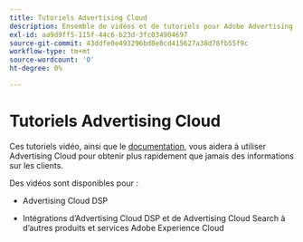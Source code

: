 ```yaml
---
title: Tutoriels Advertising Cloud
description: Ensemble de vidéos et de tutoriels pour Adobe Advertising Cloud.
exl-id: aa9d9ff5-115f-44c6-b23d-3fc034904697
source-git-commit: 43ddfe0e493296bd8e8cd415627a38d78fb55f9c
workflow-type: tm+mt
source-wordcount: '0'
ht-degree: 0%

---
```


# Tutoriels Advertising Cloud

Ces tutoriels vidéo, ainsi que le [documentation](https://experienceleague.adobe.com/docs/advertising-cloud.html), vous aidera à utiliser Advertising Cloud pour obtenir plus rapidement que jamais des informations sur les clients.

Des vidéos sont disponibles pour :

* Advertising Cloud DSP

* Intégrations d’Advertising Cloud DSP et de Advertising Cloud Search à d’autres produits et services Adobe Experience Cloud

<!--
See other -learn tutorials landing pages to get ideas for additional content
-->
